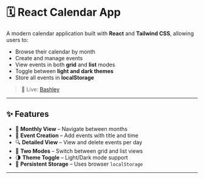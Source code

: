 # 🗓️ React Calendar App

A modern calendar application built with **React** and **Tailwind CSS**, allowing users to:

- Browse their calendar by month
- Create and manage events
- View events in both **grid** and **list** modes
- Toggle between **light and dark themes**
- Store all events in **localStorage**

> 🔗 Live: [Bashley](https://bashely.vercel.app)

---

## ✨ Features

- 📅 **Monthly View** – Navigate between months
- 📝 **Event Creation** – Add events with title and time
- 🔍 **Detailed View** – View and delete events per day
- 📜 **Two Modes** – Switch between grid and list views
- 🌗 **Theme Toggle** – Light/Dark mode support
- 💾 **Persistent Storage** – Uses browser `localStorage`

---